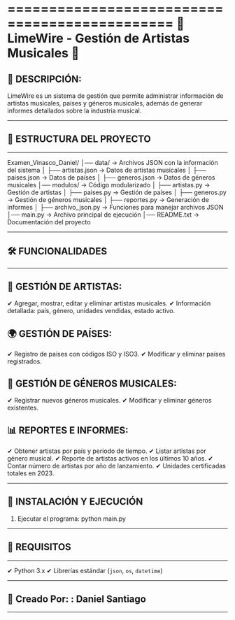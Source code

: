 

==============================================
🎵 LimeWire - Gestión de Artistas Musicales 🎵
==============================================

## 📌 DESCRIPCIÓN:
LimeWire es un sistema de gestión que permite administrar información de 
artistas musicales, países y géneros musicales, además de generar informes 
detallados sobre la industria musical.

----------------------------------------------
## 📂 ESTRUCTURA DEL PROYECTO
----------------------------------------------
Examen_Vinasco_Daniel/
│── data/                     -> Archivos JSON con la información del sistema
│   ├── artistas.json         -> Datos de artistas musicales
│   ├── paises.json           -> Datos de países
│   ├── generos.json          -> Datos de géneros musicales
│── modulos/                  -> Código modularizado
│   ├── artistas.py           -> Gestión de artistas
│   ├── paises.py             -> Gestión de países
│   ├── generos.py            -> Gestión de géneros musicales
│   ├── reportes.py           -> Generación de informes
│   ├── archivo_json.py       -> Funciones para manejar archivos JSON
│── main.py                   -> Archivo principal de ejecución
│── README.txt                -> Documentación del proyecto

----------------------------------------------
## 🛠 FUNCIONALIDADES
----------------------------------------------
## 🎤 GESTIÓN DE ARTISTAS:
✔ Agregar, mostrar, editar y eliminar artistas musicales.
✔ Información detallada: país, género, unidades vendidas, estado activo.

## 🌍 GESTIÓN DE PAÍSES:
✔ Registro de países con códigos ISO y ISO3.
✔ Modificar y eliminar países registrados.

## 🎼 GESTIÓN DE GÉNEROS MUSICALES:
✔ Registrar nuevos géneros musicales.
✔ Modificar y eliminar géneros existentes.

## 📊 REPORTES E INFORMES:
✔ Obtener artistas por país y periodo de tiempo.
✔ Listar artistas por género musical.
✔ Reporte de artistas activos en los últimos 10 años.
✔ Contar número de artistas por año de lanzamiento.
✔ Unidades certificadas totales en 2023.

----------------------------------------------
🚀 INSTALACIÓN Y EJECUCIÓN
----------------------------------------------
1. Ejecutar el programa:
    python main.py

----------------------------------------------
## 📌 REQUISITOS
----------------------------------------------
✔ Python 3.x
✔ Librerías estándar (`json`, `os`, `datetime`)

----------------------------------------------
## 📄 Creado Por: : Daniel Santiago 

----------------------------------------------
